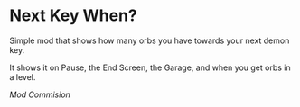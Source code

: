 # Next Key When?

Simple mod that shows how many orbs you have towards your next demon key.

It shows it on Pause, the End Screen, the Garage, and when you get orbs in a level.

*Mod Commision*